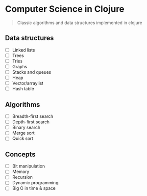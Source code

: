 # Computer Science in Clojure

> Classic algorithms and data structures implemented in clojure

## Data structures

- [ ] Linked lists
- [ ] Trees
- [ ] Tries
- [ ] Graphs
- [ ] Stacks and queues
- [ ] Heap
- [ ] Vector/arraylist
- [ ] Hash table

## Algorithms

- [ ] Breadth-first search
- [ ] Depth-first search
- [ ] Binary search
- [ ] Merge sort
- [ ] Quick sort

## Concepts

- [ ] Bit manipulation
- [ ] Memory
- [ ] Recursion
- [ ] Dynamic programming
- [ ] Big O in time & space
